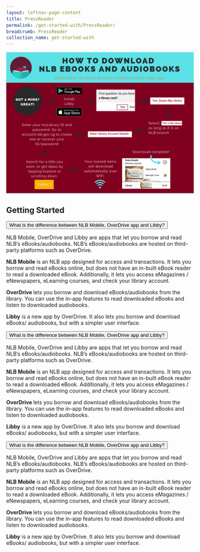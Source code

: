 ```yaml
---
layout: leftnav-page-content
title: PressReader
permalink: /get-started-with/PressReader/
breadcrumb: PressReader
collection_name: get-started-with
---
```

![PressReader_Flowchart](/images/Libby_Flowchart.png)

<html>
<meta name="viewport" content="width=device-width, initial-scale=1">
<link rel="stylesheet" href="https://www.w3schools.com/w3css/4/w3.css">
<body>
<div class="w3-container">

<h2>Getting Started</h2>
  
<button onclick="myFunction('Demo1')" class="w3-btn w3-block w3-black w3-left-align">What is the difference between NLB Mobile, OverDrive app and Libby?</button>
<div id="Demo1" class="w3-container w3-hide">
 <p>NLB Mobile, OverDrive and Libby are apps that let you borrow and read NLB’s
eBooks/audiobooks. NLB’s eBooks/audiobooks are hosted on third-party platforms such
as OverDrive.
<p>
<b>NLB Mobile</b> is an NLB app designed for access and transactions. It lets you borrow and
read eBooks online, but does not have an in-built eBook reader to read a downloaded
eBook. Additionally, it lets you access eMagazines / eNewspapers, eLearning courses,
and check your library account.</p>
<p>
<b>OverDrive </b> lets you borrow and download eBooks/audiobooks from the library. You
can use the in-app features to read downloaded eBooks and listen to downloaded
audiobooks.</p>
<p><b>Libby</b> is a new app by OverDrive. It also lets you borrow and download eBooks/
audiobooks, but with a simpler user interface.</p>
</div>

<button onclick="myFunction('Demo1')" class="w3-btn w3-block w3-black w3-left-align">What is the difference between NLB Mobile, OverDrive app and Libby?</button>
<div id="Demo1" class="w3-container w3-hide">
 <p>NLB Mobile, OverDrive and Libby are apps that let you borrow and read NLB’s
eBooks/audiobooks. NLB’s eBooks/audiobooks are hosted on third-party platforms such
as OverDrive.
<p>
<b>NLB Mobile</b> is an NLB app designed for access and transactions. It lets you borrow and
read eBooks online, but does not have an in-built eBook reader to read a downloaded
eBook. Additionally, it lets you access eMagazines / eNewspapers, eLearning courses,
and check your library account.</p>
<p>
<b>OverDrive </b> lets you borrow and download eBooks/audiobooks from the library. You
can use the in-app features to read downloaded eBooks and listen to downloaded
audiobooks.</p>
<p><b>Libby</b> is a new app by OverDrive. It also lets you borrow and download eBooks/
audiobooks, but with a simpler user interface.</p>
</div>

<button onclick="myFunction('Demo1')" class="w3-btn w3-block w3-black w3-left-align">What is the difference between NLB Mobile, OverDrive app and Libby?</button>
<div id="Demo1" class="w3-container w3-hide">
 <p>NLB Mobile, OverDrive and Libby are apps that let you borrow and read NLB’s
eBooks/audiobooks. NLB’s eBooks/audiobooks are hosted on third-party platforms such
as OverDrive.
<p>
<b>NLB Mobile</b> is an NLB app designed for access and transactions. It lets you borrow and
read eBooks online, but does not have an in-built eBook reader to read a downloaded
eBook. Additionally, it lets you access eMagazines / eNewspapers, eLearning courses,
and check your library account.</p>
<p>
<b>OverDrive </b> lets you borrow and download eBooks/audiobooks from the library. You
can use the in-app features to read downloaded eBooks and listen to downloaded
audiobooks.</p>
<p><b>Libby</b> is a new app by OverDrive. It also lets you borrow and download eBooks/
audiobooks, but with a simpler user interface.</p>
</div>

<script>
function myFunction(id) {
  var x = document.getElementById(id);
  if (x.className.indexOf("w3-show") == -1) {
    x.className += " w3-show";
  } else { 
    x.className = x.className.replace(" w3-show", "");
  }
}
</script>
</body>
</html>
